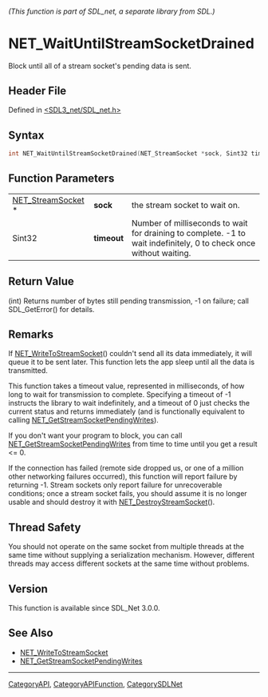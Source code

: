 ###### (This function is part of SDL_net, a separate library from SDL.)
# NET_WaitUntilStreamSocketDrained

Block until all of a stream socket's pending data is sent.

## Header File

Defined in [<SDL3_net/SDL_net.h>](https://github.com/libsdl-org/SDL_net/blob/main/include/SDL3_net/SDL_net.h)

## Syntax

```c
int NET_WaitUntilStreamSocketDrained(NET_StreamSocket *sock, Sint32 timeout);
```

## Function Parameters

|                                        |             |                                                                                                                    |
| -------------------------------------- | ----------- | ------------------------------------------------------------------------------------------------------------------ |
| [NET_StreamSocket](NET_StreamSocket) * | **sock**    | the stream socket to wait on.                                                                                      |
| Sint32                                 | **timeout** | Number of milliseconds to wait for draining to complete. -1 to wait indefinitely, 0 to check once without waiting. |

## Return Value

(int) Returns number of bytes still pending transmission, -1 on failure;
call SDL_GetError() for details.

## Remarks

If [NET_WriteToStreamSocket](NET_WriteToStreamSocket)() couldn't send all
its data immediately, it will queue it to be sent later. This function lets
the app sleep until all the data is transmitted.

This function takes a timeout value, represented in milliseconds, of how
long to wait for transmission to complete. Specifying a timeout of -1
instructs the library to wait indefinitely, and a timeout of 0 just checks
the current status and returns immediately (and is functionally equivalent
to calling
[NET_GetStreamSocketPendingWrites](NET_GetStreamSocketPendingWrites)).

If you don't want your program to block, you can call
[NET_GetStreamSocketPendingWrites](NET_GetStreamSocketPendingWrites) from
time to time until you get a result <= 0.

If the connection has failed (remote side dropped us, or one of a million
other networking failures occurred), this function will report failure by
returning -1. Stream sockets only report failure for unrecoverable
conditions; once a stream socket fails, you should assume it is no longer
usable and should destroy it with
[NET_DestroyStreamSocket](NET_DestroyStreamSocket)().

## Thread Safety

You should not operate on the same socket from multiple threads at the same
time without supplying a serialization mechanism. However, different
threads may access different sockets at the same time without problems.

## Version

This function is available since SDL_Net 3.0.0.

## See Also

- [NET_WriteToStreamSocket](NET_WriteToStreamSocket)
- [NET_GetStreamSocketPendingWrites](NET_GetStreamSocketPendingWrites)

----
[CategoryAPI](CategoryAPI), [CategoryAPIFunction](CategoryAPIFunction), [CategorySDLNet](CategorySDLNet)

